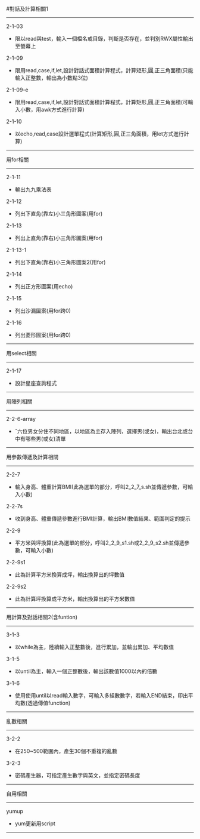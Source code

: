 #對話及計算相關1  

---

2-1-03  
* 限以read與test，輸入一個檔名或目錄，判斷是否存在，並判別RWX屬性輸出至螢幕上  

2-1-09  
* 限用read,case,if,let,設計對話式面積計算程式，計算矩形,圓,正三角面積(只能輸入正整數，輸出為小數點3位)  

2-1-09-e  
* 限用read,case,if,let,設計對話式面積計算程式，計算矩形,圓,正三角面積(可輸入小數，用awk方式進行計算)  

2-1-10  
* 以echo,read,case設計選單程式(計算矩形,圓,正三角面積，用let方式進行計算)  

---

用for相關  

---

2-1-11  
* 輸出九九乘法表  

2-1-12  
* 列出下直角(靠左)小三角形圖案(用for)  

2-1-13  
* 列出上直角(靠右)小三角形圖案(用for)  

2-1-13-1  
* 列出下直角(靠右)小三角形圖案2(用for)  

2-1-14  
* 列出正方形圖案(用echo)  

2-1-15  
* 列出沙漏圖案(用for跨0)  

2-1-16  
* 列出菱形圖案(用for跨0)  

---

用select相關  

---

2-1-17  
* 設計星座查詢程式  

---

用陣列相關  

---

2-2-6-array  
* ˇ六位男女分住不同地區，以地區為主存入陣列，選擇男(或女)，輸出台北或台中有哪些男(或女)清單

---

用參數傳遞及計算相關  

---

2-2-7  
* 輸入身高、體重計算BMI(此為選單的部分，呼叫2_2_7_s.sh並傳遞參數，可輸入小數)  

2-2-7s  
* 收到身高、體重傳遞參數進行BMI計算，輸出BMI數值結果、範圍判定的提示  

2-2-9  
* 平方米與坪換算(此為選單的部分，呼叫2_2_9_s1.sh或2_2_9_s2.sh並傳遞參數，可輸入小數)  

2-2-9s1  
* 此為計算平方米換算成坪，輸出換算出的坪數值  

2-2-9s2  
* 此為計算坪換算成平方米，輸出換算出的平方米數值  

---

用計算及對話相關2(含funtion)  

---

3-1-3  
* 以while為主，陸續輸入正整數後，進行累加，並輸出累加、平均數值  

3-1-5  
* 以until為主，輸入一個正整數後，輸出該數值1000以內的倍數  

3-1-6  
* 使用使用until以read輸入數字，可輸入多組數數字，若輸入END結束，印出平均數(透過傳值function)  

---

亂數相關  

---

3-2-2  
* 在250~500範圍內，產生30個不重複的亂數  

3-2-3  
* 密碼產生器，可指定產生數字與英文，並指定密碼長度  

---

自用相關  

---

yumup  
* yum更新用script  

---

